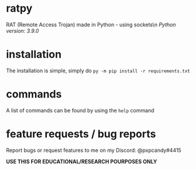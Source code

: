 # ratpy
RAT (Remote Access Trojan) made in Python - using sockets\n
*Python version: 3.9.0*

# installation
The installation is simple, simply do `py -m pip install -r requirements.txt`

# commands
A list of commands can be found by using the `help` command

# feature requests / bug reports
Report bugs or request features to me on my Discord: @pxpcandy#4415

**USE THIS FOR EDUCATIONAL/RESEARCH POURPOSES ONLY**
